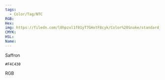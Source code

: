 ```yaml
---
tags:
  - Color/Tag/NTC
RGB:
Hex:
img: https://filedn.com/l0hpzxl1f01yT7GHxtF8cyk/Color%20Snake/standard_csv_to_svg/%23/F4C430.svg
CMYK:
HSL:
Name:
---
```

Saffron
```palette
#F4C430
```
RGB
